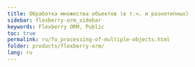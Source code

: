 ```yaml
---
title: Обработка множества объектов (в т.ч. и разнотипных)
sidebar: flexberry-orm_sidebar
keywords: Flexberry ORM, Public
toc: true
permalink: ru/fo_processing-of-multiple-objects.html
folder: products/flexberry-orm/
lang: ru
---
```


